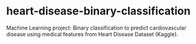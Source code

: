 # heart-disease-binary-classification
Machine Learning project: Binary classification to predict cardiovascular disease using medical features from Heart Disease Dataset (Kaggle).
